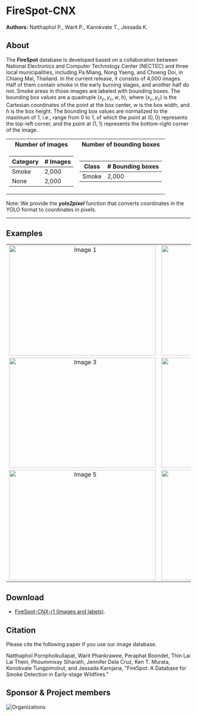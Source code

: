 # FireSpot-CNX

**Authors:** 
Natthaphol P., Warit P., Kanokvate T., Jessada K.

## About

The <b>FireSpot</b> database is developed based on a collaboration between National Electronics and Computer Technology Center (NECTEC) and three local municipalities, including Pa Miang, Nong Yaeng, and Choeng Doi, in Chiang Mai, Thailand. In the current release, it consists of 4,000 images. Half of them contain smoke in the early burning stages, and another half do not. Smoke areas in those images are labeled with bounding boxes. The bounding box values are a quadruple $(x_c,y_c,w,h)$, where $(x_c,y_c)$ is the Cartesian coordinates of the point at the box center, $w$ is the box width, and $h$ is the box height. The bounding box values are normalized to the maximum of $1$, i.e., range from $0$ to $1$, of which the point at $(0,0)$ represents the top-left corner, and the point at $(1,1)$ represents the bottom-right corner of the image.

<div align="center">
<table>
  <tr>
    <th>Number of images</th>
    <th>Number of bounding boxes</th>
  </tr>
 
  <tr><td>

  | Category | # Images |
  | ------------- | ------------- |
  | Smoke  | 2,000 |
  | None  | 2,000  |

  </td><td>

  | Class | # Bounding boxes |
  | ------------- | ------------- |
  | Smoke  | 2,000 |

  </td></tr> 
</table>
</div>

Note: We provide the <i><b>yolo2pixel</b></i> function that converts coordinates in the YOLO format to coordinates in pixels.

***

## Examples

<table>
  <tr>
    <td align="center">
      <img alt="Image 1" src="https://drive.google.com/uc?id=17srKpo5JyoK309sY0jBpvRHX2LyvT0l2" width="400" height="300">
    </td>
    <td align="center">
      <img alt="Image 2" src="https://drive.google.com/uc?id=17qnoDD_ucQTkckG5e_PPDU4eMRU-Zpw6" width="400" height="300">
    </td>
  </tr>
  <tr>
    <td align="center">
      <img alt="Image 3" src="https://drive.google.com/uc?id=17a4Bs3XyltTpIbNJW_bJGLG5uK9f-9GK" width="400" height="300">
    </td>
    <td align="center">
      <img alt="Image 4" src="https://drive.google.com/uc?id=17yixYzhhBtcHg8GnxhKJ7TLSuZFTK5A-" width="400" height="300">
    </td>
  </tr>
  <tr>
    <td align="center">
      <img alt="Image 5" src="https://drive.google.com/uc?id=17ahTS0WI2aRvmEvusUI2aJNCXVKHAeUV" width="400" height="300">
    </td>
    <td align="center">
      <img alt="Image 6" src="https://drive.google.com/uc?id=187wybd8fpRNizTidhMnT24o_FpnTIxnO" width="400" height="300">
    </td>
  </tr>
</table>




## Download

* [FireSpot-CNX-r1 (Images and labels)](https://www.dropbox.com/scl/fo/jpheymj5odn3xkrkt29r2/h?rlkey=ely1wck6qoqok9x6nf9on568m&dl=0).

## Citation

Please cite the following paper if you use our image database.

Natthaphol Pornpholkullapat, Warit Phankrawee, Peraphat Boondet, Thin Lai Lai Thein, Phoummixay Siharath, Jennifer Dela Cruz, Ken T. Murata, Konokvate Tungpimolrut, and Jessada Karnjana, "FireSpot: A Database for Smoke Detection in Early-stage Wildfires."

## Sponsor & Project members

![Organizations](https://drive.google.com/uc?id=1RFr4t7D0pVGwEVmGBtTSod5SG_fuegMU)
